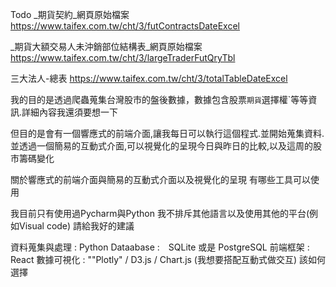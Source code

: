 Todo
_期貨契約_網頁原始檔案
https://www.taifex.com.tw/cht/3/futContractsDateExcel

_期貨大額交易人未沖銷部位結構表_網頁原始檔案
https://www.taifex.com.tw/cht/3/largeTraderFutQryTbl

三大法人-總表
https://www.taifex.com.tw/cht/3/totalTableDateExcel


我的目的是透過爬蟲蒐集台灣股市的盤後數據，數據包含股票`期貨`選擇權`等等資訊.詳細內容我還須要想一下

但目的是會有一個響應式的前端介面,讓我每日可以執行這個程式.並開始蒐集資料.並透過一個簡易的互動式介面,可以視覺化的呈現今日與昨日的比較,以及這周的股市籌碼變化

關於響應式的前端介面與簡易的互動式介面以及視覺化的呈現  有哪些工具可以使用

我目前只有使用過Pycharm與Python 我不排斥其他語言以及使用其他的平台(例如Visual code) 請給我好的建議


資料蒐集與處理 : Python
Dataabase :　SQLite 或是 PostgreSQL
前端框架 : React
數據可視化 : ""Plotly" / D3.js / Chart.js (我想要搭配互動式做交互) 該如何選擇
